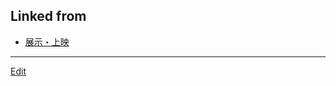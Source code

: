 ## Linked from

* [展示・上映](展示・上映.md)


----
[Edit](https://github.com/vitroid/vitroid.github.io/edit/master/MD/invited.md)
